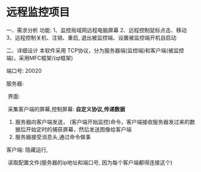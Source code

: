 #  远程监控项目

一、需求分析 功能: 1、监控局域网远程电脑屏幕 2、远程控制鼠标点击、移动 3、远程控制关机、注销、重启, 退出被监控端、设置被监控端开机自启动

二、详细设计 本软件采用 TCP协议，分为服务器端(监控端)和客户端(被监控端)，采用MFC框架/(qt框架)

端口号: 20020

服务器:

​			界面:

​			采集客户端的屏幕,控制屏幕:  **自定义协议,传递数据**

1. 服务器向客户端发送， (客户端开始监控)命令，客户端接收服务器发过来的数据后开始定时的捕获屏幕，然后发送图像给客户端
2. 服务器接受消息头,通过命令做事

客户端: 隐藏运行,  

​				读取配置文件(服务器的ip地址和端口号,  因为每个客户端都得连接这个)